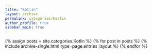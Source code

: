 ```yaml
---
title: "Kotlin"
layout: archive
permalink: categories/kotlin
author_profile: true
sidebar_main: true
---
```



{% assign posts = site.categories.Kotlin  %}
{% for post in posts %} {% include archive-single.html type=page.entries_layout %} {% endfor %}